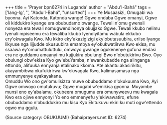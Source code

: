 +++
title = 'Prayer bpn6274 in Luganda'
author = "Abdu'l-Bahá"
tags = ['lang-lg', '', "Abdu'l-Bahá", "unsorted"]
+++
Ye Musaasizi, Omugabi wa byonna.  Ayi Katonda, Katonda wange!  Ggwe ondaba Ggwe omanyi, Ggwe oli kiddukiro kyange era obubudamo bwange.  Tewali n'omu gwenali nonyeza era tewali nomugwendinonya okujjako Ggwe.  Tewali kkubo nelimu lyenali mpiseemu era tewaliba kkubo lyendiyitamu wabula ekkubo ery'okwagala Kwo.  Mu kkiro eky'akazigizigi eky'obutasuubira, eriiso lyange likyuse nga lijjudde okusuubira emambya ey'okukwatiirwa Kwo ekisa, mu ssaawa ey'omumattuluttulu, omwoyo gwange ogukenenye gufuna endasi era ne guddamu amaanyi mu kujjukira obulungi Bwo n'obutukirivu Bwo.  Oyo obulungi obw'ekisa Kyo gw'ebuYamba, n'ewankubadde nga alinganga ettondo, alifuuka ennyanja etalinako kkoma.  Ate akantu akasirikitu, akayambibwa okufukirirwa kw'okwagala Kwo, kalimasamasa nga emmunyenye eyakayakana.  
Omuddu Wo ono gw'omulisizza muwe obubuddamo n'okukuuma Kwo, Ayi Ggwe omwoyo omutukuvu; Ggwe mugabi w'emikisa gyonna.  Muyambe munsi eno ey'abalamu, okubeera omugumu era omunyweevu mu kwagala Kwo era ojiwe ennyonyi Yo eno emmenyefu y'ekiwawatiro, efune obubuddamo n'obuddukiro mu kisu Kyo Ekitukuvu ekiri ku muti ogw'ettendo ogwo mu ggulu.

(Source category: OBUKUUMI)
(Bahaiprayers.net ID: 6274)

